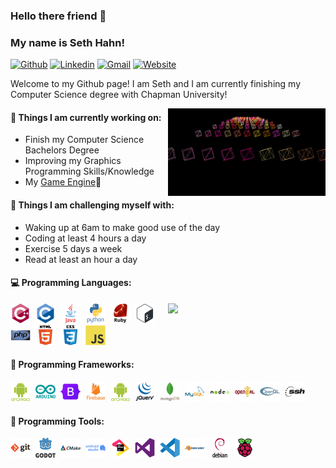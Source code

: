 ### Hello there friend 👋 
### My name is Seth Hahn!

[![Github](https://img.shields.io/badge/-Github-000?style=flat&logo=Github&logoColor=white)](https://github.com/swdhahn)
[![Linkedin](https://img.shields.io/badge/-LinkedIn-blue?style=flat&logo=Linkedin&logoColor=white)](https://www.linkedin.com/in/seth-hahn-3aa9b01b7/)
[![Gmail](https://img.shields.io/badge/-Gmail-c14438?style=flat&logo=Gmail&logoColor=white)](mailto:swdhahn@gmail.com)
[![Website](https://img.shields.io/badge/Website-blue?style=flat&logo=Adafruit&logoColor=white)](https://swdhahn.com)

Welcome to my Github page! I am Seth and I am currently finishing my Computer Science degree with Chapman University!  

<img align="right" alt="img" src="https://github.com/swdhahn/swdhahn/blob/main/RenderEngineFromScratch.png" width="50%" height="auto" />


#### 🌱 Things I am currently working on: 
- Finish my Computer Science Bachelors Degree  
- Improving my Graphics Programming Skills/Knowledge
- My [Game Engine](https://github.com/swdhahn/bird-engine):dart:

#### :muscle: Things I am challenging myself with:
- Waking up at 6am to make good use of the day
- Coding at least 4 hours a day
- Exercise 5 days a week
- Read at least an hour a day

#### :computer: Programming Languages: 
<p>
	<img width="50%" align="right" src="https://github-readme-stats.vercel.app/api?username=swdhahn&show_icons=true&hide_border=true" />

<img height="32" width="32" src="https://github.com/swdhahn/swdhahn/blob/main/cpp.svg" />&nbsp;
<img height="32" width="32" src="https://github.com/swdhahn/swdhahn/blob/main/c.svg" />&nbsp;
<img height="32" width="32" src="https://github.com/swdhahn/swdhahn/blob/main/java.svg" />&nbsp;
<img height="32" width="32" src="https://github.com/swdhahn/swdhahn/blob/main/python.svg" />&nbsp;
<img height="32" width="32" src="https://github.com/swdhahn/swdhahn/blob/main/ruby.svg" />&nbsp;
<img height="32" width="32" src="https://github.com/swdhahn/swdhahn/blob/main/bash.svg" />&nbsp;
<img height="32" width="32" src="https://github.com/swdhahn/swdhahn/blob/main/php.svg" />&nbsp;
<img height="32" width="32" src="https://github.com/swdhahn/swdhahn/blob/main/html5.svg" />&nbsp;
<img height="32" width="32" src="https://github.com/swdhahn/swdhahn/blob/main/css3.svg" />&nbsp;
<img height="32" width="32" src="https://github.com/swdhahn/swdhahn/blob/main/javascript.svg" />&nbsp;

</p>

#### :electric_plug: Programming Frameworks: 
<p>

<img height="32" width="32" src="https://github.com/swdhahn/swdhahn/blob/main/android.svg" />&nbsp;
<img height="32" width="32" src="https://github.com/swdhahn/swdhahn/blob/main/arduino.svg" />&nbsp;
<img height="32" width="32" src="https://github.com/swdhahn/swdhahn/blob/main/bootstrap.svg" />&nbsp;
<img height="32" width="32" src="https://github.com/swdhahn/swdhahn/blob/main/firebase.svg" />&nbsp;
<img height="32" width="32" src="https://github.com/swdhahn/swdhahn/blob/main/android.svg" />&nbsp;
<img height="32" width="32" src="https://github.com/swdhahn/swdhahn/blob/main/jquery.svg" />&nbsp;
<img height="32" width="32" src="https://github.com/swdhahn/swdhahn/blob/main/mongodb.svg" />&nbsp;
<img height="32" width="32" src="https://github.com/swdhahn/swdhahn/blob/main/mysql.svg" />&nbsp;
<img height="32" width="32" src="https://github.com/swdhahn/swdhahn/blob/main/nodejs.svg" />&nbsp;
<img height="32" width="32" src="https://github.com/swdhahn/swdhahn/blob/main/openal.svg" />&nbsp;
<img height="32" width="32" src="https://github.com/swdhahn/swdhahn/blob/main/opengl.svg" />&nbsp;
<img height="32" width="32" src="https://github.com/swdhahn/swdhahn/blob/main/ssh.svg" />&nbsp;



</p>

#### :wrench: Programming Tools: 
<p>

<img height="32" width="32" src="https://github.com/swdhahn/swdhahn/blob/main/git.svg" />&nbsp;
<img height="32" width="32" src="https://github.com/swdhahn/swdhahn/blob/main/godot.svg" />&nbsp;
<img height="32" width="32" src="https://github.com/swdhahn/swdhahn/blob/main/cmake.svg" />&nbsp;
<img height="32" width="32" src="https://github.com/swdhahn/swdhahn/blob/main/android-studio.svg" />&nbsp; 
<img height="32" width="32" src="https://github.com/swdhahn/swdhahn/blob/main/jetbrains.svg" />&nbsp;
<img height="32" width="32" src="https://github.com/swdhahn/swdhahn/blob/main/vs.svg" />&nbsp;
<img height="32" width="32" src="https://github.com/swdhahn/swdhahn/blob/main/vscode.svg" />&nbsp;
<img height="32" width="32" src="https://github.com/swdhahn/swdhahn/blob/main/blender.svg" />&nbsp;
<img height="32" width="32" src="https://github.com/swdhahn/swdhahn/blob/main/debian.svg" />&nbsp;
<img height="32" width="32" src="https://github.com/swdhahn/swdhahn/blob/main/rpi.svg" />&nbsp;

</p>
